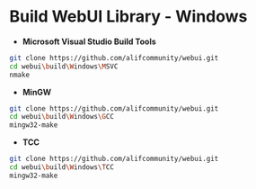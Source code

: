 # Build WebUI Library - Windows

- **Microsoft Visual Studio Build Tools**

```sh
git clone https://github.com/alifcommunity/webui.git
cd webui\build\Windows\MSVC
nmake
```

- **MinGW**
```sh
git clone https://github.com/alifcommunity/webui.git
cd webui\build\Windows\GCC
mingw32-make
```

- **TCC**
```sh
git clone https://github.com/alifcommunity/webui.git
cd webui\build\Windows\TCC
mingw32-make
```

